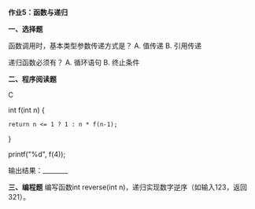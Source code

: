 **作业5：函数与递归**

**一、选择题**

函数调用时，基本类型参数传递方式是？ A. 值传递 B. 引用传递

递归函数必须有？ A. 循环语句 B. 终止条件

**二、程序阅读题**

C

int f(int n) {

    return n <= 1 ? 1 : n * f(n-1);

}

printf("%d", f(4));

输出结果：________

**三、编程题** 编写函数int reverse(int n)，递归实现数字逆序（如输入123，返回321）。
